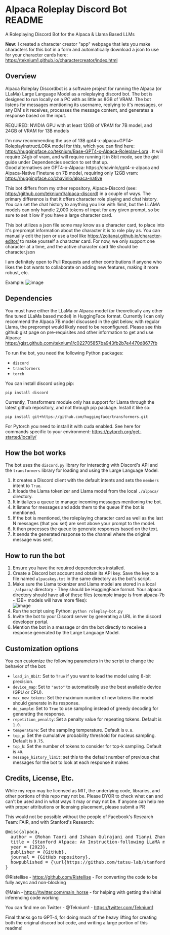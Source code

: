 # Alpaca Roleplay Discord Bot README
A Roleplaying Discord Bot for the Alpaca & Llama Based LLMs  

**New:** I created a character creator "app" webpage that lets you make characters for this bot in a form and automatically download a json to use for your character cards here: https://teknium1.github.io/charactercreator/index.html

## Overview
Alpaca Roleplay Discordbot is a software project for running the Alpaca (or LLaMa) Large Language Model as a roleplaying discord bot. The bot is designed to run locally on a PC with as little as 8GB of VRAM. The bot listens for messages mentioning its username, replying to it's messages, or any DM's it receives, processes the message content, and generates a response based on the input.

REQUIRED: NVIDIA GPU with at least 12GB of VRAM for 7B model, and 24GB of VRAM for 13B models

I'm now recommending the use of 13B gpt4-x-alpaca+GPT4-RoleplayInstructLORA model for this, which you can find here: https://huggingface.co/teknium/Base-GPT4-x-Alpaca-Roleplay-Lora . It will require 24gb of vram, and will require running it in 8bit mode, see the gist guide under Dependencies section to set that up.  
Good alternatives are GPT4-x-Alpaca: https://chavinlo/gpt4-x-alpaca
and Alpaca-Native Finetune on 7B model, requiring only 12GB vram: https://huggingface.co/chavinlo/alpaca-native

This bot differs from my other repository, Alpaca-Discord (see: https://github.com/teknium1/alpaca-discord) in a couple of ways.
The primary difference is that it offers character role playing and chat history. You can set the chat history to anything you like with !limit, but the LLAMA models can only handle 2,000 tokens of input for any given prompt, so be sure to set it low if you have a large character card.

This bot utilizes a json file some may know as a character card, to place into it's preprompt information about the character it is to role play as.
You can manually edit the json or use a tool like https://zoltanai.github.io/character-editor/ to make yourself a character card.
For now, we only support one character at a time, and the active character card file should be character.json

I am definitely open to Pull Requests and other contributions if anyone who likes the bot wants to collaborate on adding new features, making it more robust, etc.

Example:
![image](https://user-images.githubusercontent.com/127238744/228260843-f623d17a-fb0c-4289-ab59-eae1e676b4b7.png)


## Dependencies
You must have either the LLaMa or Alpaca model (or theoretically any other fine tuned LLaMa based model) in HuggingFace format.
Currently I can only recommend the Alpaca 7B model discussed in the gist below, with regular Llama, the preprompt would likely need to be reconfigured.
Please see this github gist page on pre-requisites and other information to get and use Alpaca: https://gist.github.com/teknium1/c022705857ba943fb2b7e4470d8677fb

To run the bot, you need the following Python packages:
- `discord`
- `transformers`
- `torch`

You can install discord using pip:

`pip install discord`

Currently, Transformers module only has support for Llama through the latest github repository, and not through pip package. Install it like so:

`pip install git+https://github.com/huggingface/transformers.git`

For Pytorch you need to install it with cuda enabled. See here for commands specific to your environment: https://pytorch.org/get-started/locally/

## How the bot works
The bot uses the `discord.py` library for interacting with Discord's API and the `transformers` library for loading and using the Large Language Model.

1. It creates a Discord client with the default intents and sets the `members` intent to `True`.
2. It loads the Llama tokenizer and Llama model from the local `./alpaca/` directory.
3. It initializes a queue to manage incoming messages mentioning the bot.
4. It listens for messages and adds them to the queue if the bot is mentioned.
5. If the bot is mentioned, the roleplaying character card as well as the last N messages (that you set) are sent above your prompt to the model.
6. It then processes the queue to generate responses based on the text.
7. It sends the generated response to the channel where the original message was sent. 

## How to run the bot
1. Ensure you have the required dependencies installed.
2. Create a Discord bot account and obtain its API key. Save the key to a file named `alpacakey.txt` in the same directory as the bot's script.
3. Make sure the Llama tokenizer and Llama model are stored in a local `./alpaca/` directory - They should be HuggingFace format.
Your alpaca directory should have all of these files (example image is from alpaca-7b - 13B+ models will have more files):  
![image](https://user-images.githubusercontent.com/127238744/226094774-a5371a98-947b-47a4-a4b2-f56e6331ee1e.png)  
4. Run the script using Python:
`python roleplay-bot.py`
5. Invite the bot to your Discord server by generating a URL in the discord developer portal.
6. Mention the bot in a message or dm the bot directly to receive a response generated by the Large Language Model.

## Customization options
You can customize the following parameters in the script to change the behavior of the bot:

- `load_in_8bit`: Set to `True` if you want to load the model using 8-bit precision.
- `device_map`: Set to `"auto"` to automatically use the best available device (GPU or CPU).
- `max_new_tokens`: Set the maximum number of new tokens the model should generate in its response.
- `do_sample`: Set to `True` to use sampling instead of greedy decoding for generating the response.
- `repetition_penalty`: Set a penalty value for repeating tokens. Default is `1.0`.
- `temperature`: Set the sampling temperature. Default is `0.8`.
- `top_p`: Set the cumulative probability threshold for nucleus sampling. Default is `0.75`.
- `top_k`: Set the number of tokens to consider for top-k sampling. Default is `40`.
- `message_history_limit`: set this to the default number of previous chat messages for the bot to look at each response it makes

## Credits, License, Etc.
While my repo may be licensed as MIT, the underlying code, libraries, and other portions of this repo may not be. Please DYOR to check what can
and can't be used and in what ways it may or may not be. If anyone can help me with proper attributions or licensing placement, please submit a PR

This would not be possible without the people of Facebook's Research Team: FAIR, and with Stanford's Research:
<pre>
@misc{alpaca,
  author = {Rohan Taori and Ishaan Gulrajani and Tianyi Zhang and Yann Dubois and Xuechen Li and Carlos Guestrin and Percy Liang and Tatsunori B. Hashimoto },
  title = {Stanford Alpaca: An Instruction-following LLaMA model},
  year = {2023},
  publisher = {GitHub},
  journal = {GitHub repository},
  howpublished = {\url{https://github.com/tatsu-lab/stanford_alpaca}},
}
</pre>

@Ristellise - https://github.com/Ristellise - For converting the code to be fully async and non-blocking

@Main - https://twitter.com/main_horse - for helping with getting the initial inferencing code working

You can find me on Twitter - @Teknium1 - https://twitter.com/Teknium1

Final thanks go to GPT-4, for doing much of the heavy lifting for creating both the original discord bot code, and writing a large portion of this readme! 
